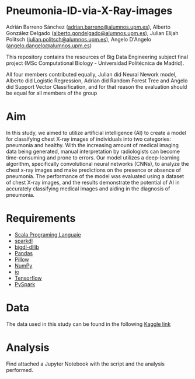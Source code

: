 # Pneumonia-ID-via-X-Ray-images
Adrián Barreno Sánchez (adrian.barreno@alumnos.upm.es), Alberto González Delgado (alberto.gondelgado@alumnos.upm.es), Julian Elijah Politsch (julian.politsch@alumnos.upm.es), Angelo D'Angelo (angelo.dangelo@alumnos.upm.es)

This repository contains the resources of Big Data Engineering subject final project (MSc Computational Biology - Universidad Politécnica de Madrid).

All four members contributed equally, Julian did Neural Nework model, Alberto did Logistic Regression, Adrian did Random Forest Tree and Angelo did Support Vector Classification, and for that reason the evaluation should be equal for all members of the group

# Aim

In this study, we aimed to utilize artificial intelligence (AI) to create a model for classifying chest X-ray images of individuals into two categories: pneumonia and healthy. With the increasing amount of medical imaging data being generated, manual interpretation by radiologists can become time-consuming and prone to errors. Our model utilizes a deep-learning algorithm, specifically convolutional neural networks (CNNs), to analyze the chest x-ray images and make predictions on the presence or absence of pneumonia. The performance of the model was evaluated using a dataset of chest X-ray images, and the results demonstrate the potential of AI in accurately classifying medical images and aiding in the diagnosis of pneumonia.

# Requirements

* [Scala Programing Languaje](https://www.scala-lang.org/)
* [sparkdl](https://gist.github.com/innat/b0ab252c954eb2a28a984774e3ee1f2d)
* [bigdl-dllib](https://sourceforge.net/projects/analytics-zoo/files/dllib-py-spark3/bigdl_dllib_spark3-0.14.0b20211107-py3-none-manylinux1_x86_64.whl)
* [Pandas](https://pandas.pydata.org/docs/getting_started/install.html)
* [Pillow](https://pypi.org/project/Pillow/)
* [NumPy](https://numpy.org/install/)
* [io](https://docs.python.org/es/3.9/library/io.html)
* [Tensorflow](https://pypi.org/project/tensorflow) 
* [PySpark](https://spark.apache.org/docs/latest/api/python/getting_started/install.html)

# Data

The data used in this study can be found in the following [Kaggle link]( https://www.kaggle.com/paultimothymooney/chest-xray-pneumonia)

# Analysis

Find attached a Jupyter Notebook with the script and the analysis performed.

